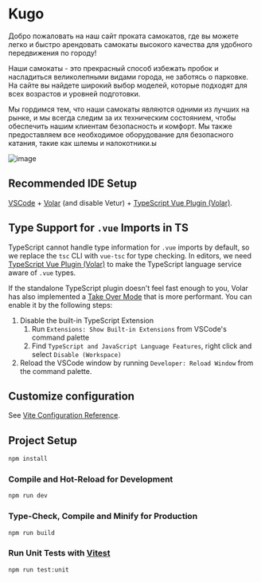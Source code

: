 # Kugo

Добро пожаловать на наш сайт проката самокатов, где вы можете легко и быстро арендовать самокаты высокого качества для удобного передвижения по городу!

Наши самокаты - это прекрасный способ избежать пробок и насладиться великолепными видами города, не заботясь о парковке. На сайте вы найдете широкий выбор моделей, которые подходят для всех возрастов и уровней подготовки.

Мы гордимся тем, что наши самокаты являются одними из лучших на рынке, и мы всегда следим за их техническим состоянием, чтобы обеспечить нашим клиентам безопасность и комфорт. Мы также предоставляем все необходимое оборудование для безопасного катания, такие как шлемы и налокотники.ы

![image](https://user-images.githubusercontent.com/103760832/219976710-32e2f280-ac1e-4754-80ee-fef68464c34f.png)

## Recommended IDE Setup

[VSCode](https://code.visualstudio.com/) + [Volar](https://marketplace.visualstudio.com/items?itemName=Vue.volar) (and disable Vetur) + [TypeScript Vue Plugin (Volar)](https://marketplace.visualstudio.com/items?itemName=Vue.vscode-typescript-vue-plugin).

## Type Support for `.vue` Imports in TS

TypeScript cannot handle type information for `.vue` imports by default, so we replace the `tsc` CLI with `vue-tsc` for type checking. In editors, we need [TypeScript Vue Plugin (Volar)](https://marketplace.visualstudio.com/items?itemName=Vue.vscode-typescript-vue-plugin) to make the TypeScript language service aware of `.vue` types.

If the standalone TypeScript plugin doesn't feel fast enough to you, Volar has also implemented a [Take Over Mode](https://github.com/johnsoncodehk/volar/discussions/471#discussioncomment-1361669) that is more performant. You can enable it by the following steps:

1. Disable the built-in TypeScript Extension
    1) Run `Extensions: Show Built-in Extensions` from VSCode's command palette
    2) Find `TypeScript and JavaScript Language Features`, right click and select `Disable (Workspace)`
2. Reload the VSCode window by running `Developer: Reload Window` from the command palette.

## Customize configuration

See [Vite Configuration Reference](https://vitejs.dev/config/).

## Project Setup

```sh
npm install
```

### Compile and Hot-Reload for Development

```sh
npm run dev
```

### Type-Check, Compile and Minify for Production

```sh
npm run build
```

### Run Unit Tests with [Vitest](https://vitest.dev/)

```sh
npm run test:unit
```
